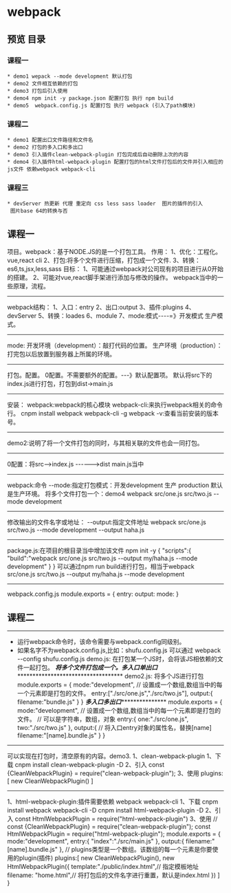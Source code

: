# webpack
## 预览 目录
### 课程一 
    * demo1 wepack --mode development 默认打包
    * demo2 文件相互依赖的打包
    * demo3 打包后引入使用
    * demo4 npm init -y package.json 配置打包 执行 npm build 
    * demo5  webpack.config.js 配置打包 执行 webpack (引入了path模块)
### 课程二 
    * demo1 配置出口文件路径和文件名
    * demo2 打包的多入口和多出口
    * demo3 引入插件clean-webpack-plugin 打包完成后自动删除上次的内容
    * demo4 引入插件html-webpack-plugin 配置打包的html文件打包后的文件并引入相应的js文件 依赖webpack webpack-cli
### 课程三
    * devServer 热更新 代理 重定向 css less sass loader  图片的插件的引入 
     图片base 64的转换与否
## 课程一
项目。webpack：基于NODE.JS的是一个打包工具。
作用：
    1、优化：工程化。vue,react cli
    2、打包:将多个文件进行压缩，打包成一个文件.
    3、转换：es6,ts,jsx,less,sass
目标：
    1、可能通过webpack对公司现有的项目进行从0开始的搭建。
    2、可能对vue,react脚手架进行添加与修改的操作。
    webpack当中的一些原理，流程。
***
webpack结构：
    1、入口：entry
    2、出口:output
    3、插件:plugins
    4、devServer
    5、转换：loades
    6、module
    7、mode:模式----=》开发模式   生产模式。
***
mode:
    开发环境（development）：敲打代码的位置。
    生产环境（production）：打完包以后放置到服务器上所属的环境。
***
打包。配置。
0配置。不需要额外的配置。---》默认配置项。 默认将src下的index.js进行打包，打包到dist->main.js
***
安装：
    webpack:webpack的核心模块
    webpack-cli:来执行webpack相关的命令行。
    cnpm install webpack webpack-cli -g
    webpack -v:查看当前安装的版本号。
***
demo2:说明了将一个文件打包的同时，与其相关联的文件也会一同打包。
***
0配置：将src-->index.js ------>dist main.js当中
***
webpack:命令
--mode:指定打包模式：开发development 生产 production 默认是生产环境。
将多个文件打包一个：demo4
    webpack src/one.js src/two.js  --mode development
***
修改输出的文件名字或地址：
    --output:指定文件地址
    webpack src/one.js src/two.js  --mode development --output haha.js
***
package.js:在项目的根目录当中增加该文件
    npm init -y
    {
      "scripts":{
          "build":"webpack src/one.js src/two.js --output my/haha.js  --mode development"
      }
    }
可以通过npm run build进行打包，相当于webpack src/one.js src/two.js --output my/haha.js  --mode development
***
webpack.config.js
    module.exports = {
        entry:
        output:
        mode:
    }
## 课程二

***
* 运行webpack命令时，该命令需要与webpack.config同级别。
* 如果名字不为webpack.config.js,比如：shufu.config.js  可以通过 webpack --config shufu.config.js
demo.js:   在打包某一个JS时，会将该JS相依赖的文件一起打包。
*******************将多个文件打包成一个。多入口单出口******************************************************
demo2.js: 将多个JS进行打包
    module.exports = {
        mode:"development",
        // 设置成一个数组,数组当中的每一个元素即是打包的文件。
        entry:["./src/one.js","./src/two.js"],
        output:{
            filename:"bundle.js"
        }
    }
***************************多入口多出口******************************************
module.exports = {
    mode:"development",
    // 设置成一个数组,数组当中的每一个元素即是打包的文件。
    // 可以是字符串，数组，对象
    entry:{
        one:"./src/one.js",
        two:"./src/two.js"
    },
    output:{
        // 将入口entry对象的属性名，替换[name]
        filename:"[name].bundle.js"
    }
}
***
可以实现在打包时，清空原有的内容。demo3.
1、clean-webpack-plugin
    1、下载
        cnpm install clean-webpack-plugin -D
    2、引入
        const  {CleanWebpackPlugin}  = require("clean-webpack-plugin");
    3、使用
        plugins:[
            new CleanWebpackPlugin()
        ]
***
1、html-webpack-plugin:插件需要依赖 webpack webpack-cli
    1、下载
        cnpm install webpack webpack-cli -D
        cnpm install html-webpack-plugin -D
    2、引入
        const HtmlWebpackPlugin  = require("html-webpack-plugin")
    3、使用
    //
    const  {CleanWebpackPlugin}  = require("clean-webpack-plugin");
    const HtmlWebpackPlugin = require("html-webpack-plugin");
    module.exports = {
        mode:"development",
        entry:{
            "index":"./src/main.js"
        },
        output:{
            filename:"[name].bundle.js"
        },
        // plugins类型是一个数组。该数组的每一个元素是你要使用的plugin(插件)
        plugins:[
            new CleanWebpackPlugin(),
            new HtmlWebpackPlugin({
                template:"./public/index.html",// 指定模板地址
                filename: "home.html",// 将打包后的文件名字进行重置，默认是index.html
            })
        ]
    }